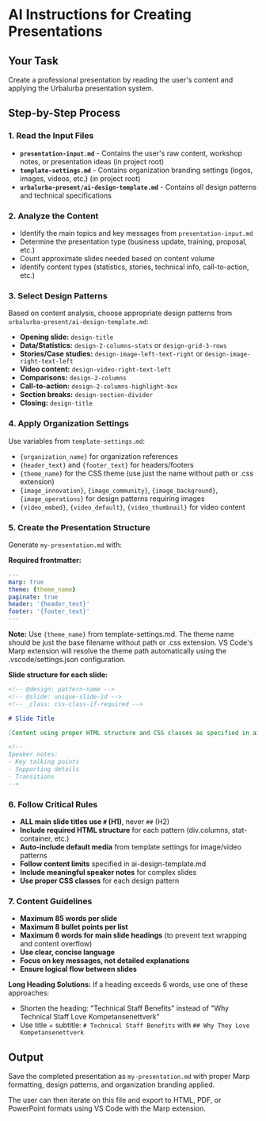 # AI Instructions for Creating Presentations

## Your Task
Create a professional presentation by reading the user's content and applying the Urbalurba presentation system.

## Step-by-Step Process

### 1. Read the Input Files
- **`presentation-input.md`** - Contains the user's raw content, workshop notes, or presentation ideas (in project root)
- **`template-settings.md`** - Contains organization branding settings (logos, images, videos, etc.) (in project root)
- **`urbalurba-present/ai-design-template.md`** - Contains all design patterns and technical specifications

### 2. Analyze the Content
- Identify the main topics and key messages from `presentation-input.md`
- Determine the presentation type (business update, training, proposal, etc.)
- Count approximate slides needed based on content volume
- Identify content types (statistics, stories, technical info, call-to-action, etc.)

### 3. Select Design Patterns
Based on content analysis, choose appropriate design patterns from `urbalurba-present/ai-design-template.md`:
- **Opening slide:** `design-title`
- **Data/Statistics:** `design-2-columns-stats` or `design-grid-3-rows`
- **Stories/Case studies:** `design-image-left-text-right` or `design-image-right-text-left`
- **Video content:** `design-video-right-text-left`
- **Comparisons:** `design-2-columns`
- **Call-to-action:** `design-2-columns-highlight-box`
- **Section breaks:** `design-section-divider`
- **Closing:** `design-title`

### 4. Apply Organization Settings
Use variables from `template-settings.md`:
- `{organization_name}` for organization references
- `{header_text}` and `{footer_text}` for headers/footers
- `{theme_name}` for the CSS theme (use just the name without path or .css extension)
- `{image_innovation}`, `{image_community}`, `{image_background}`, `{image_operations}` for design patterns requiring images
- `{video_embed}`, `{video_default}`, `{video_thumbnail}` for video content

### 5. Create the Presentation Structure
Generate `my-presentation.md` with:

**Required frontmatter:**
```yaml
---
marp: true
theme: {theme_name}
paginate: true
header: '{header_text}'
footer: '{footer_text}'
---
```

**Note:** Use `{theme_name}` from template-settings.md. The theme name should be just the base filename without path or .css extension. VS Code's Marp extension will resolve the theme path automatically using the .vscode/settings.json configuration.

**Slide structure for each slide:**
```markdown
<!-- @design: pattern-name -->
<!-- @slide: unique-slide-id -->
<!-- _class: css-class-if-required -->

# Slide Title

[Content using proper HTML structure and CSS classes as specified in ai-design-template.md]

<!--
Speaker notes:
- Key talking points
- Supporting details
- Transitions
-->
```

### 6. Follow Critical Rules
- **ALL main slide titles use `#` (H1)**, never `##` (H2)
- **Include required HTML structure** for each pattern (div.columns, stat-container, etc.)
- **Auto-include default media** from template settings for image/video patterns
- **Follow content limits** specified in ai-design-template.md
- **Include meaningful speaker notes** for complex slides
- **Use proper CSS classes** for each design pattern

### 7. Content Guidelines
- **Maximum 85 words per slide**
- **Maximum 8 bullet points per list**
- **Maximum 6 words for main slide headings** (to prevent text wrapping and content overflow)
- **Use clear, concise language**
- **Focus on key messages, not detailed explanations**
- **Ensure logical flow between slides**

**Long Heading Solutions:**
If a heading exceeds 6 words, use one of these approaches:
- Shorten the heading: "Technical Staff Benefits" instead of "Why Technical Staff Love Kompetansenettverk"
- Use title + subtitle: `# Technical Staff Benefits` with `## Why They Love Kompetansenettverk`

## Output
Save the completed presentation as `my-presentation.md` with proper Marp formatting, design patterns, and organization branding applied.

The user can then iterate on this file and export to HTML, PDF, or PowerPoint formats using VS Code with the Marp extension.